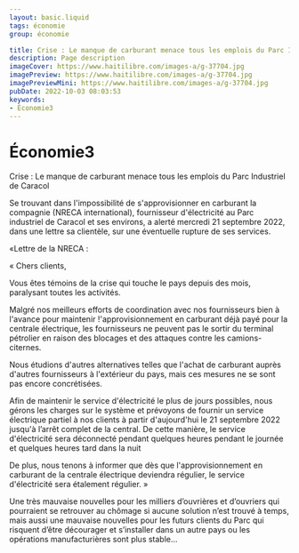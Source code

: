 ```yaml
---
layout: basic.liquid
tags: économie
group: économie

title: Crise : Le manque de carburant menace tous les emplois du Parc Industriel de Caracol
description: Page description
imageCover: https://www.haitilibre.com/images-a/g-37704.jpg
imagePreview: https://www.haitilibre.com/images-a/g-37704.jpg
imagePreviewMini: https://www.haitilibre.com/images-a/g-37704.jpg
pubDate: 2022-10-03 08:03:53
keywords:
- Économie3
---
```

 
 # Économie3

Crise : Le manque de carburant menace tous les emplois du Parc Industriel de Caracol

Se trouvant dans l'impossibilité de s'approvisionner en carburant la compagnie (NRECA international), fournisseur d'électricité au Parc industriel de Caracol et ses environs, a alerté mercredi 21 septembre 2022, dans une lettre sa clientèle, sur une éventuelle rupture de ses services.

«Lettre de la NRECA :

« Chers clients,

Vous êtes témoins de la crise qui touche le pays depuis des mois, paralysant toutes les activités.

Malgré nos meilleurs efforts de coordination avec nos fournisseurs bien à l'avance pour maintenir !'approvisionnement en carburant déjà payé pour la centrale électrique, les fournisseurs ne peuvent pas le sortir du terminal pétrolier en raison des blocages et des attaques contre les camions-citernes.

Nous étudions d'autres alternatives telles que l'achat de carburant auprès d'autres fournisseurs à l'extérieur du pays, mais ces mesures ne se sont pas encore concrétisées.

Afin de maintenir le service d'électricité le plus de jours possibles, nous gérons les charges sur le système et prévoyons de fournir un service électrique partiel à nos clients à partir d'aujourd'hui le 21 septembre 2022 jusqu'à l’arrêt complet de la central. De cette manière, le service d'électricité sera déconnecté pendant quelques heures pendant le journée et quelques heures tard dans la nuit

De plus, nous tenons à informer que dès que l'approvisionnement en carburant de la centrale électrique deviendra régulier, le service d'électricité sera étalement régulier. »

Une très mauvaise nouvelles pour les milliers d’ouvrières et d’ouvriers qui pourraient se retrouver au chômage si aucune solution n’est trouvé à temps, mais aussi une mauvaise nouvelles pour les futurs clients du Parc qui risquent d’être décourager et s’installer dans un autre pays ou les opérations manufacturières sont plus stable…

